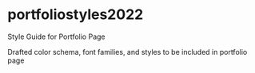 # portfoliostyles2022
Style Guide for Portfolio Page

Drafted color schema, font families, and styles to be included in portfolio page
